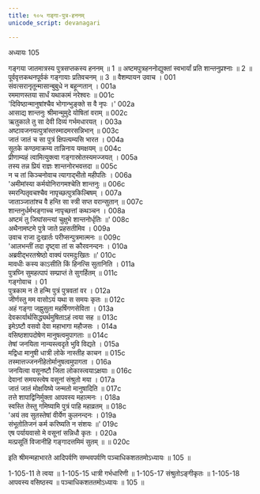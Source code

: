 ```yaml
---
title: १०५ गङ्गा-पुत्र-हननम्
unicode_script: devanagari

---
```



अध्यायः 105

गङ्गया जातमात्रस्य पुत्रसप्तकस्य हननम् ॥ 1 ॥ अष्टमपुत्रहननोद्युक्तां स्वभार्यां प्रति शान्तनुप्रश्नाः ॥ 2 ॥ पूर्ववृत्तकथनपूर्वकं गङ्गायाः प्रतिवचनम् ॥ 3 ॥
वैशम्पायन उवाच ।	001  
संवत्सरानृतून्मासान्बुबुधे न बहून्गतान् ।	001a  
रममाणस्तया सार्धं यथाकामं नरेश्वरः ॥	001c  
\'दिविष्ठान्मानुषांश्चैव भोगान्भुङ्क्ते स वै नृपः ।\'	002a  
आसाद्य शान्तनुः श्रीमान्मुमुदे योषितां वराम् ॥	002c  
ऋतुकाले तु सा देवी दिव्यं गर्भमधारयत् ।	003a  
अष्टावजनयत्पुत्रांस्तस्मादमरसन्निभान् ॥	003c  
जातं जातं च सा पुत्रं क्षिपत्यम्यसि भारत ।	004a  
सूतके कण्ठमाक्रम्य तान्निनाय यमक्षयम् ॥	004c  
प्रीणाम्यहं त्वामित्युक्त्वा गङ्गास्रोतस्यमज्जयत् ।	005a  
तस्य तन्न प्रियं राज्ञः शान्तनोरभवत्तदा ॥	005c  
न च तां किञ्चनोवाच त्यागाद्भीतो महीपतिः ।	006a  
\'अमीमांस्या कर्मयोनिरागमश्चेति शान्तनुः ॥	006c  
स्मरन्पितृवचश्चैव नापृच्छत्पुत्रकिल्बिषम् ।	007a  
जाताञ्जातांश्च वै हन्ति सा स्त्री सप्त वरान्सुतान् ॥	007c  
शान्तनुर्धर्मभङ्गाच्च नापृच्छत्तां कथञ्चन ।	008a  
अष्टमं तु जिघांसन्त्यां चुक्षुभे शान्तनोर्धृतिः ॥\'	008c  
अथैनामष्टमे पुत्रे जाते प्रहसतीमिव ।	009a  
उवाच राजा दुःखार्तः परीप्सन्पुत्रमात्मनः ॥	009c  
\'आलभन्तीं तदा दृष्ट्वा तां स कौरवनन्दनः ।	010a  
अब्रवीद्भरतश्रेष्ठो वाक्यं परमदुःखितः ॥\'	010c  
मावधीः कस्य काऽसीति किं हिनत्सि सुतानिति ।	011a  
पुत्रघ्नि सुमहत्पापं सम्प्राप्तं ते सुगर्हितम् ॥	011c  
गङ्गोवाच ।	01  
पुत्रकाम न ते हन्मि पुत्रं पुत्रवतां वर ।	012a  
जीर्णस्तु मम वासोऽयं यथा स समयः कृतः ॥	012c  
अहं गङ्गा जह्नुसुता महर्षिगणसेविता ।	013a  
देवकार्यार्थसिद्ध्यर्थमुषिताऽहं त्वया सह ॥	013c  
इमेऽष्टौ वसवो देवा महाभागा महौजसः ।	014a  
वसिष्ठशापदोषेण मानुषत्वमुपागताः ॥	014c  
तेषां जनयिता नान्यस्त्वदृते भुवि विद्यते ।	015a  
मद्विधा मानुषी धात्री लोके नास्तीह काचन ॥	015c  
तस्मात्तज्जननीहेतोर्मानुषत्वमुपागता ।	016a  
जनयित्वा वसूनष्टौ जिता लोकास्त्वयाऽक्षयाः ॥	016c  
देवानां समयस्त्वेष वसूनां संश्रुतो मया ।	017a  
जातं जातं मोक्षयिष्ये जन्मतो मानुषादिति ॥	017c  
तत्ते शापाद्विनिर्मुक्ता आपवस्य महात्मनः ।	018a  
स्वस्ति तेस्तु गमिष्यामि पुत्रं पाहि महाव्रतम् ॥	018c  
\'अयं तव सुतस्तेषां वीर्येण कुलनन्दनः ।	019a  
संभूतोतिजनं कर्म करिष्यति न संशयः ॥\'	019c  
एष पर्यायवासो मे वसूनां सन्निधौ कृतः ।	020a  
मत्प्रसूतिं विजानीहि गङ्गादत्तमिमं सुतम् ॥ ॥	020c  

इति श्रीमन्महाभारते आदिपर्वणि सम्भवपर्वणि पञ्चाधिकशततमोऽध्यायः ॥ 105 ॥

1-105-11 ते त्वया ॥ 1-105-15 धात्री गर्भधारिणी ॥ 1-105-17 संश्रुतोऽङ्गीकृतः ॥ 1-105-18 आपवस्य वसिष्ठस्य ॥ पञ्चाधिकशततमोऽध्यायः ॥ 105 ॥